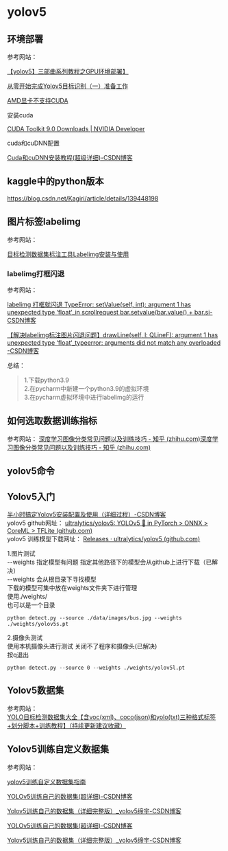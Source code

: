 # yolov5

## 环境部署

参考网站：

[【yolov5】三部曲系列教程之GPU环境部署】](https://www.bilibili.com/video/BV1QA411Q7SZ?vd_source=f44e41a06e8bce0da073fdc2f3efc989)

[从零开始完成Yolov5目标识别（一）准备工作](https://blog.csdn.net/WZT725/article/details/123398828)

[AMD显卡不支持CUDA](https://wenku.csdn.net/answer/uez5nn9txn)

安装cuda

[CUDA Toolkit 9.0 Downloads | NVIDIA Developer](https://developer.nvidia.com/cuda-90-download-archive)

cuda和cuDNN配置

[Cuda和cuDNN安装教程(超级详细)-CSDN博客](https://blog.csdn.net/jhsignal/article/details/111401628)

## kaggle中的python版本

https://blog.csdn.net/Kagiri/article/details/139448198

## 图片标签labelimg

参考网站：  

[目标检测数据集标注工具Labelimg安装与使用](https://blog.csdn.net/qq_45368632/article/details/131810860)

### labelimg打框闪退

参考网站：

[labelimg 打框就闪退 TypeError: setValue(self, int): argument 1 has unexpected type ‘float‘_in scrollrequest bar.setvalue(bar.value() + bar.si-CSDN博客](https://blog.csdn.net/m0_74232237/article/details/130985914)

[【解决labelimg标注图片闪退问题】drawLine(self, l: QLineF): argument 1 has unexpected type ‘float‘_typeerror: arguments did not match any overloaded -CSDN博客](https://blog.csdn.net/kagcee/article/details/135723674)

总结：  

> 1.下载python3.9  
> 2.在pycharm中新建一个python3.9的虚拟环境  
> 3.在pycharm虚拟环境中进行labelimg的运行

## 如何选取数据训练指标

参考网站：
[深度学习图像分类常见问题以及训练技巧 - 知乎 (zhihu.com)深度学习图像分类常见问题以及训练技巧 - 知乎 (zhihu.com)](https://zhuanlan.zhihu.com/p/270018811)

## yolov5命令

## Yolov5入门

[半小时搞定Yolov5安装配置及使用（详细过程）-CSDN博客](https://blog.csdn.net/HowieXue/article/details/118445766)  
yolov5 github网址：
[ultralytics/yolov5: YOLOv5 🚀 in PyTorch > ONNX > CoreML > TFLite (github.com)](https://github.com/ultralytics/yolov5)  
yolov5 训练模型下载网址：
[Releases · ultralytics/yolov5 (github.com)](https://github.com/ultralytics/yolov5/releases)  

1.图片测试  
--weights 指定模型有问题 指定其他路径下的模型会从github上进行下载（已解决）  
--weights 会从根目录下寻找模型  
下载的模型可集中放在weights文件夹下进行管理  
使用./weights/  
也可以是一个目录

`python detect.py --source ./data/images/bus.jpg --weights ./weights/yolov5s.pt`

2.摄像头测试  
使用本机摄像头进行测试 关闭不了程序和摄像头(已解决)  
按q退出  

`python detect.py --source 0 --weights ./weights/yolov5l.pt`

## Yolov5数据集

参考网站：  
[YOLO目标检测数据集大全【含voc(xml)、coco(json)和yolo(txt)三种格式标签+划分脚本+训练教程】（持续更新建议收藏）](https://blog.csdn.net/m0_64879847/article/details/132301975)

## Yolov5训练自定义数据集

参考网站：

[yolov5训练自定义数据集指南](https://docs.ultralytics.com/zh/yolov5/tutorials/train_custom_data/#13-prepare-dataset-for-yolov5)

[YOLOv5训练自己的数据集(超详细)-CSDN博客](https://blog.csdn.net/qq_40716944/article/details/118188085)

[Yolov5训练自己的数据集（详细完整版）_yolov5缔宇-CSDN博客](https://blog.csdn.net/qq_45945548/article/details/121701492)

[YOLOv5训练自己的数据集(超详细)-CSDN博客](https://blog.csdn.net/qq_40716944/article/details/118188085)

[Yolov5训练自己的数据集（详细完整版）_yolov5缔宇-CSDN博客](https://blog.csdn.net/qq_45945548/article/details/121701492)